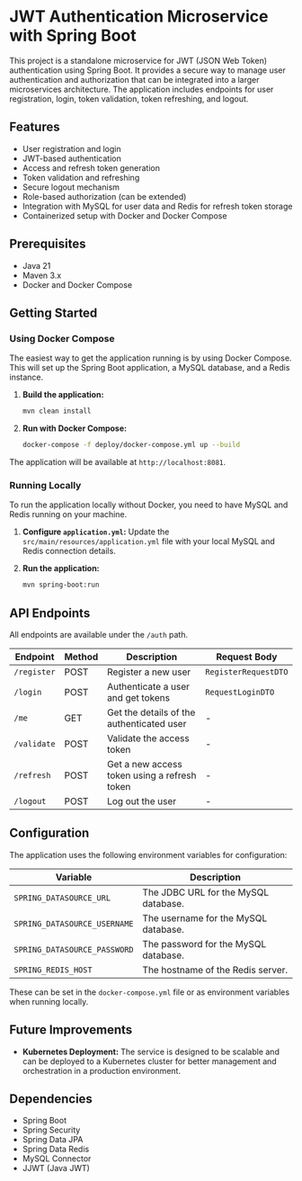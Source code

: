 # JWT Authentication Microservice with Spring Boot

This project is a standalone microservice for JWT (JSON Web Token) authentication using Spring Boot. It provides a secure way to manage user authentication and authorization that can be integrated into a larger microservices architecture. The application includes endpoints for user registration, login, token validation, token refreshing, and logout.

## Features

-   User registration and login
-   JWT-based authentication
-   Access and refresh token generation
-   Token validation and refreshing
-   Secure logout mechanism
-   Role-based authorization (can be extended)
-   Integration with MySQL for user data and Redis for refresh token storage
-   Containerized setup with Docker and Docker Compose

## Prerequisites

-   Java 21
-   Maven 3.x
-   Docker and Docker Compose

## Getting Started

### Using Docker Compose

The easiest way to get the application running is by using Docker Compose. This will set up the Spring Boot application, a MySQL database, and a Redis instance.

1.  **Build the application:**
    ```bash
    mvn clean install
    ```

2.  **Run with Docker Compose:**
    ```bash
    docker-compose -f deploy/docker-compose.yml up --build
    ```

The application will be available at `http://localhost:8081`.

### Running Locally

To run the application locally without Docker, you need to have MySQL and Redis running on your machine.

1.  **Configure `application.yml`:**
    Update the `src/main/resources/application.yml` file with your local MySQL and Redis connection details.

2.  **Run the application:**
    ```bash
    mvn spring-boot:run
    ```

## API Endpoints

All endpoints are available under the `/auth` path.

| Endpoint        | Method | Description                               | Request Body                |
| --------------- | ------ | ----------------------------------------- | --------------------------- |
| `/register`     | POST   | Register a new user                       | `RegisterRequestDTO`        |
| `/login`        | POST   | Authenticate a user and get tokens        | `RequestLoginDTO`           |
| `/me`           | GET    | Get the details of the authenticated user | -                           |
| `/validate`     | POST   | Validate the access token                 | -                           |
| `/refresh`      | POST   | Get a new access token using a refresh token | -                          |
| `/logout`       | POST   | Log out the user                          | -                           |

## Configuration

The application uses the following environment variables for configuration:

| Variable                     | Description                            |
| ---------------------------- | -------------------------------------- |
| `SPRING_DATASOURCE_URL`      | The JDBC URL for the MySQL database.   |
| `SPRING_DATASOURCE_USERNAME` | The username for the MySQL database.   |
| `SPRING_DATASOURCE_PASSWORD` | The password for the MySQL database.   |
| `SPRING_REDIS_HOST`          | The hostname of the Redis server.      |

These can be set in the `docker-compose.yml` file or as environment variables when running locally.

## Future Improvements

-   **Kubernetes Deployment:** The service is designed to be scalable and can be deployed to a Kubernetes cluster for better management and orchestration in a production environment.

## Dependencies

-   Spring Boot
-   Spring Security
-   Spring Data JPA
-   Spring Data Redis
-   MySQL Connector
-   JJWT (Java JWT)

